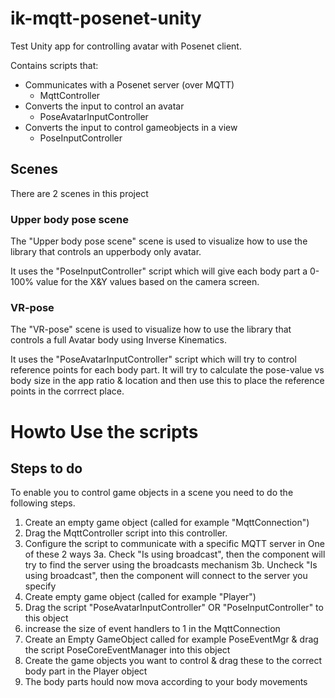 # ik-mqtt-posenet-unity
Test Unity app for controlling avatar with Posenet client.

Contains scripts that:
- Communicates with a Posenet server (over MQTT)
    - MqttController
- Converts the input to control an avatar
    - PoseAvatarInputController
- Converts the input to control gameobjects in a view
    - PoseInputController

## Scenes
There are 2 scenes in this project

### Upper body pose scene
The "Upper body pose scene" scene is used to visualize how to use the library that controls an upperbody only avatar.

It uses the "PoseInputController" script which will give each body part a 0-100% value for the X&Y values based on the camera screen.


### VR-pose
The "VR-pose" scene is used to visualize how to use the library that controls a full Avatar body using Inverse Kinematics.

It uses the "PoseAvatarInputController" script which will try to control reference points for each body part.
It will try to calculate the pose-value vs body size in the app ratio & location and then use this to place the reference points in the corrrect place.

# Howto Use the scripts

## Steps to do
To enable you to control game objects in a scene you need to do the following steps.

1. Create an empty game object (called for example "MqttConnection")
2. Drag the MqttController script into this controller.
3. Configure the script to communicate with a specific MQTT server in One of these 2 ways
    3a. Check "Is using broadcast", then the component will try to find the server using the broadcasts mechanism
    3b. Uncheck "Is using broadcast", then the component will connect to the server you specify
4. Create empty game object (called for example "Player")
5. Drag the script "PoseAvatarInputController" OR "PoseInputController" to this object
6. increase the size of event handlers to 1 in the MqttConnection
7. Create an Empty GameObject called for example PoseEventMgr & drag the script PoseCoreEventManager into this object
8. Create the game objects you want to control & drag these to the correct body part in the Player object
9. The body parts hould now mova according to your body movements

